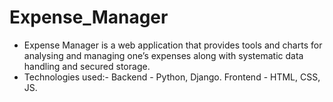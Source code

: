 # Expense_Manager
- Expense Manager is a web application that provides tools and charts for analysing and managing one’s expenses
along with systematic data handling and secured storage.
- Technologies used:- Backend - Python, Django.
                      Frontend - HTML, CSS, JS.
